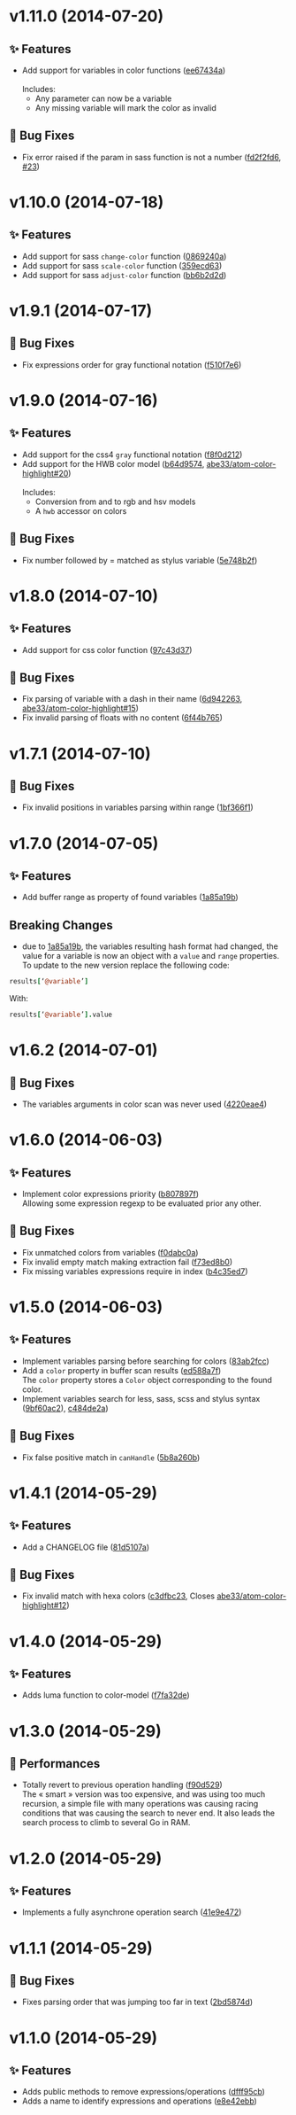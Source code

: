 <a name="v1.11.0"></a>
# v1.11.0 (2014-07-20)

## :sparkles: Features

- Add support for variables in color functions ([ee67434a](https://github.com/abe33/pigments/commit/ee67434acc0ae8542e8cb02235247216561900fc))  
  <br>Includes:
  - Any parameter can now be a variable
  - Any missing variable will mark the color as invalid

## :bug: Bug Fixes

- Fix error raised if the param in sass function is not a number ([fd2f2fd6](https://github.com/abe33/pigments/commit/fd2f2fd678d93d4ed37c23304842d6f89c114950), [#23](https://github.com/abe33/pigments/issues/23))


<a name="v1.10.0"></a>
# v1.10.0 (2014-07-18)

## :sparkles: Features

- Add support for sass `change-color` function ([0869240a](https://github.com/abe33/pigments/commit/0869240a64189c94a0beee9ba7ecab9f3f9d7ef5))
- Add support for sass `scale-color` function ([359ecd63](https://github.com/abe33/pigments/commit/359ecd63c283df00c93d838c988f3862993d1f21))
- Add support for sass `adjust-color` function ([bb6b2d2d](https://github.com/abe33/pigments/commit/bb6b2d2dcb8a3b262a87845edb1358639b944d18))

<a name="v1.9.1"></a>
# v1.9.1 (2014-07-17)

## :bug: Bug Fixes

- Fix expressions order for gray functional notation ([f510f7e6](https://github.com/abe33/pigments/commit/f510f7e6345a8313c0a57fb756ea1b1cddc7cef1))

<a name="v1.9.0"></a>
# v1.9.0 (2014-07-16)

## :sparkles: Features

- Add support for the css4 `gray` functional notation ([f8f0d212](https://github.com/abe33/pigments/commit/f8f0d21223c24b4724c8e0638b4f3b52126160b1))
- Add support for the HWB color model ([b64d9574](https://github.com/abe33/pigments/commit/b64d95749a348cb66e9434c5438eac6afbca0693), [abe33/atom-color-highlight#20](https://github.com/abe33/atom-color-highlight/issues/20))  
  <br>Includes:
  - Conversion from and to rgb and hsv models
  - A `hwb` accessor on colors

## :bug: Bug Fixes

- Fix number followed by = matched as stylus variable ([5e748b2f](https://github.com/abe33/pigments/commit/5e748b2f90c09a7003bf7794aa6e1fbe7067d8b7))

<a name="v1.8.0"></a>
# v1.8.0 (2014-07-10)

## :sparkles: Features

- Add support for css color function ([97c43d37](https://github.com/abe33/pigments/commit/97c43d376b68810c74b41e047405dcbb23918357))

## :bug: Bug Fixes

- Fix parsing of variable with a dash in their name ([6d942263](https://github.com/abe33/pigments/commit/6d9422637b8b11bd42945276c82ddf5edc9bf720), [abe33/atom-color-highlight#15](https://github.com/abe33/atom-color-highlight/issues/15))
- Fix invalid parsing of floats with no content ([6f44b765](https://github.com/abe33/pigments/commit/6f44b7652192d77b0845b367e137b9350238e073))

<a name="v1.7.1"></a>
# v1.7.1 (2014-07-10)

## :bug: Bug Fixes

- Fix invalid positions in variables parsing within range ([1bf366f1](https://github.com/abe33/pigments/commit/1bf366f185546b78cd5ad0236a00eef6a9361483))

<a name="v1.7.0"></a>
# v1.7.0 (2014-07-05)

## :sparkles: Features

- Add buffer range as property of found variables ([1a85a19b](https://github.com/abe33/pigments/commit/1a85a19bd0492a8ec58d4528bd9efe69a31e7f5d))

## Breaking Changes

- due to [1a85a19b](https://github.com/abe33/pigments/commit/1a85a19bd0492a8ec58d4528bd9efe69a31e7f5d), the variables resulting hash format had changed, the
value for a variable is now an object with a `value` and `range`
properties.
To update to the new version replace the following code:
```coffeescript
results[‘@variable’]
```
With:
```coffeescript
results[‘@variable’].value
```

<a name="v1.6.2"></a>
# v1.6.2 (2014-07-01)

## :bug: Bug Fixes

- The variables arguments in color scan was never used ([4220eae4](https://github.com/abe33/pigments/commit/4220eae466ae58475d0ca4561c48acce1aad81ef))


<a name="v1.6.0"></a>
# v1.6.0 (2014-06-03)

## :sparkles: Features

- Implement color expressions priority ([b807897f](https://github.com/abe33/pigments/commit/b807897fb1eab616efd42dafea8404a3c209814c))  <br>Allowing some expression regexp to be evaluated prior any other.

## :bug: Bug Fixes

- Fix unmatched colors from variables ([f0dabc0a](https://github.com/abe33/pigments/commit/f0dabc0ab390555f5e0de519193da29d86415945))
- Fix invalid empty match making extraction fail ([f73ed8b0](https://github.com/abe33/pigments/commit/f73ed8b0c2134596694da68c256f5b727940f8e5))
- Fix missing variables expressions require in index ([b4c35ed7](https://github.com/abe33/pigments/commit/b4c35ed7890e0ef5f5af96610337e9fc2f9c324a))

<a name="v1.5.0"></a>
# v1.5.0 (2014-06-03)

## :sparkles: Features

- Implement variables parsing before searching for colors ([83ab2fcc](https://github.com/abe33/pigments/commit/83ab2fcc0508a845d9e46e894e1332edcce02bb8))
- Add a `color` property in buffer scan results ([ed588a7f](https://github.com/abe33/pigments/commit/ed588a7f2d01a3826ee1e4b7131f79306d13588b))  <br>The `color` property stores a `Color` object corresponding
  to the found color.
- Implement variables search for less, sass, scss and stylus syntax ([9bf60ac2](https://github.com/abe33/pigments/commit/9bf60ac2a5b377c946b3be6b18a9bed99d813c99)), [c484de2a](https://github.com/abe33/pigments/commit/c484de2aed4262c6b13328a39978693fc1b98c12))

## :bug: Bug Fixes

- Fix false positive match in `canHandle` ([5b8a260b](https://github.com/abe33/pigments/commit/5b8a260bc90b4572dd7df1eb173e2bbec123a0e8))

<a name="v1.4.1"></a>
# v1.4.1 (2014-05-29)

## :sparkles: Features

- Add a CHANGELOG file ([81d5107a](https://github.com/abe33/pigments/commit/81d5107a35e81a7c0c6fca379b759b73420e8b60))

## :bug: Bug Fixes

- Fix invalid match with hexa colors ([c3dfbc23](https://github.com/abe33/pigments/commit/c3dfbc23931d38081b3bc9e5040c51d902a8b5c3), Closes [abe33/atom-color-highlight#12](https://github.com/abe33/atom-color-highlight/issues/12))

<a name="v1.4.0"></a>
# v1.4.0 (2014-05-29)

## :sparkles: Features

- Adds luma function to color-model ([f7fa32de](https://github.com/abe33/pigments/commit/f7fa32dee41aadf91aef99d2f224497d4088ba41))

<a name="v1.3.0"></a>
# v1.3.0 (2014-05-29)

## :racehorse: Performances

- Totally revert to previous operation handling ([f90d529](https://github.com/abe33/pigments/commit/f90d52924257309155d89369644468651c4024a7))
  <br>The « smart » version was too expensive, and was using too much
recursion, a simple file with many operations was causing racing
conditions that was causing the search to never end. It also leads the
search process to climb to several Go in RAM.

<a name="v1.2.0"></a>
# v1.2.0 (2014-05-29)

## :sparkles: Features

- Implements a fully asynchrone operation search ([41e9e472](https://github.com/abe33/pigments/commit/41e9e472557d187b9f8c253aca0821e7150071f2))


<a name="v1.1.1"></a>
# v1.1.1 (2014-05-29)

## :bug: Bug Fixes

- Fixes parsing order that was jumping too far in text ([2bd5874d](https://github.com/abe33/pigments/commit/2bd5874d56124b7e3481191d8417924ed56d2493))


<a name="v1.1.0"></a>
# v1.1.0 (2014-05-29)

## :sparkles: Features

- Adds public methods to remove expressions/operations ([dfff95cb](https://github.com/abe33/pigments/commit/dfff95cb639001640d0cd68b79d88db273de6fa2))
- Adds a name to identify expressions and operations ([e8e42ebb](https://github.com/abe33/pigments/commit/e8e42ebb4832db62837e4e35d36600d82d1af8c5))
